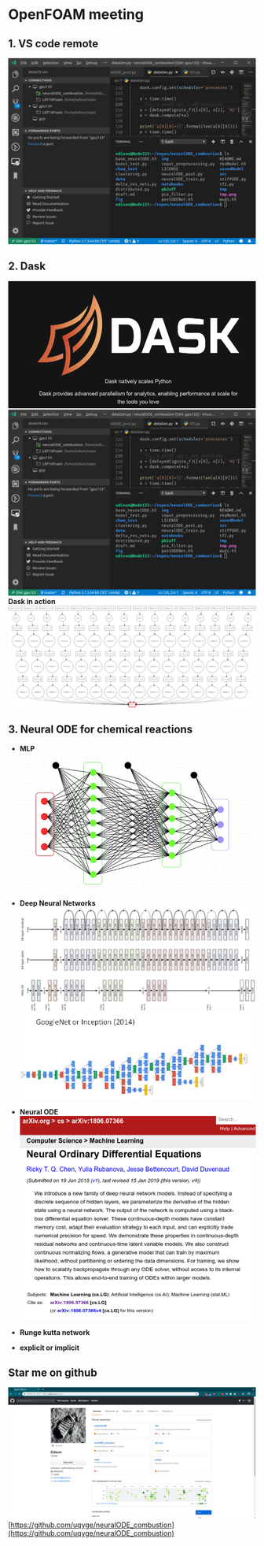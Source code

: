 # OpenFOAM meeting
## 1. VS code remote
![vs code remote](./img/vscode_ssh_dask.png)

## 2. Dask
![dask](./img/dask.png)
![vs code remote](./img/vscode_ssh_dask.png)
**Dask in action**
![dInAct](./img/embarrassing.gif)

## 3. Neural ODE for chemical reactions
- **MLP**
![mlp](./img/mlp.webp)
- **Deep Neural Networks**
![res34](./img/res34.png)
![inception](./img/inception.png)
- **Neural ODE**
![odeP](./img/odePaper.png)

- **Runge kutta network**
- **explicit or implicit**


## Star me on github
![github](img/github.png)
[https://github.com/uqyge/neuralODE_combustion](https://github.com/uqyge/neuralODE_combustion)
